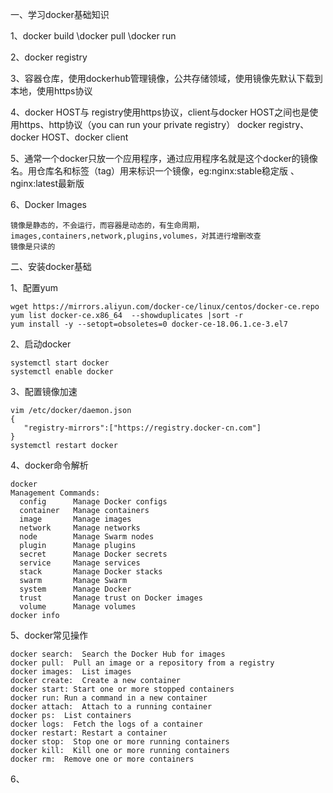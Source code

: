 一、学习docker基础知识

1、docker build \docker pull \docker run  

2、docker registry

3、容器仓库，使用dockerhub管理镜像，公共存储领域，使用镜像先默认下载到本地，使用https协议

4、docker HOST与 registry使用https协议，client与docker HOST之间也是使用https、http协议（you can run your private registry）
  docker registry、docker HOST、docker client

5、通常一个docker只放一个应用程序，通过应用程序名就是这个docker的镜像名。用仓库名和标签（tag）用来标识一个镜像，eg:nginx:stable稳定版
、nginx:latest最新版

6、Docker Images

    镜像是静态的，不会运行，而容器是动态的，有生命周期，
    images,containers,network,plugins,volumes，对其进行增删改查
    镜像是只读的
    
二、安装docker基础

1、配置yum
   
    wget https://mirrors.aliyun.com/docker-ce/linux/centos/docker-ce.repo
    yum list docker-ce.x86_64  --showduplicates |sort -r
    yum install -y --setopt=obsoletes=0 docker-ce-18.06.1.ce-3.el7
    
2、启动docker
  
    systemctl start docker
    systemctl enable docker
    
3、配置镜像加速
  
    vim /etc/docker/daemon.json 
    {
       "registry-mirrors":["https://registry.docker-cn.com"]
    }
    systemctl restart docker
    
4、docker命令解析
  
    docker
    Management Commands:
      config      Manage Docker configs
      container   Manage containers
      image       Manage images
      network     Manage networks
      node        Manage Swarm nodes
      plugin      Manage plugins
      secret      Manage Docker secrets
      service     Manage services
      stack       Manage Docker stacks
      swarm       Manage Swarm
      system      Manage Docker
      trust       Manage trust on Docker images
      volume      Manage volumes
    docker info
    
5、docker常见操作
  
    docker search:  Search the Docker Hub for images 
    docker pull:  Pull an image or a repository from a registry
    docker images:  List images
    docker create:  Create a new container
    docker start: Start one or more stopped containers
    docker run: Run a command in a new container
    docker attach:  Attach to a running container
    docker ps:  List containers
    docker logs:  Fetch the logs of a container
    docker restart: Restart a container
    docker stop:  Stop one or more running containers
    docker kill:  Kill one or more running containers
    docker rm:  Remove one or more containers
    
6、
